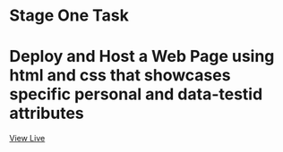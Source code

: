  # Stage One Task
 # Deploy and Host a Web Page using html and css that showcases specific personal and data-testid attributes
 [View Live](https://sylviaifyx.github.io/webPage/)
